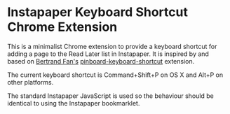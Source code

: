 # Instapaper Keyboard Shortcut Chrome Extension

This is a minimalist Chrome extension to provide a keyboard shortcut for adding
a page to the Read Later list in Instapaper.
It is inspired by and based on [Bertrand Fan's][1] [pinboard-keyboard-shortcut][2] extension.

The current keyboard shortcut is Command+Shift+P on OS X and Alt+P on other platforms.

The standard Instapaper JavaScript is used so the behaviour should be identical to using the Instapaper bookmarklet.

[1]: http://thatsaspicymeatball.com/
[2]: https://github.com/bertrandom/pinboard-keyboard-shortcut
